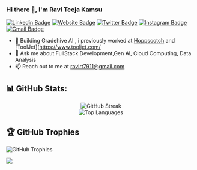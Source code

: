 ### Hi there 👋, I'm Ravi Teeja Kamsu

[![Linkedin Badge](https://img.shields.io/badge/-Kamsu_Ravi_Teeja-blue?style=flat&logo=Linkedin&logoColor=white&link=https://www.linkedin.com/in/kamsu-ravi-teeja/)](https://www.linkedin.com/in/kamsu-ravi-teeja/)
[![Website Badge](https://img.shields.io/badge/-Ravi||Portfolio-47CCCC?style=flat&logo=Google-Chrome&logoColor=white&link=https://relaxed-chimera-c417cc.netlify.app/)](https://relaxed-chimera-c417cc.netlify.app/)
[![Twitter Badge](https://img.shields.io/badge/-@ravirt7911-1ca0f1?style=flat&labelColor=1ca0f1&logo=twitter&logoColor=white&link=https://twitter.com/ravirt7911)](https://twitter.com/ravirt7911)
[![Instagram Badge](https://img.shields.io/badge/-@ravi__7__-purple?style=flat&logo=instagram&logoColor=white&link=https://instagram.com/ravi__7__/)](https://instagram.com/ravi__7__)
[![Gmail Badge](https://img.shields.io/badge/-ravirt7911-c14438?style=flat&logo=Gmail&logoColor=white&link=mailto:ravirt7911@gmail.com)](mailto:ravirt7911@gmail.com)

- 🔭 Building Gradehive AI , i previously worked at [Hoppscotch](https://hoppscotch.com/) and [ToolJet](https://www.tooljet.com/
- 💬 Ask me about FullStack Development,Gen AI, Cloud Computing, Data Analysis
- 📫 Reach out to me at ravirt7911@gmail.com
## 📊 GitHub Stats:
<div align="center">
  
  ![GitHub Streak](https://github-readme-streak-stats.herokuapp.com/?user=ravirt7911&theme=dark&hide_border=true)<br/>
  ![Top Languages](https://github-readme-stats.vercel.app/api/top-langs/?username=ravirt7911&theme=dark&hide_border=true&include_all_commits=false&count_private=false&layout=compact)<br/>
</div>

## 🏆 GitHub Trophies
![GitHub Trophies](https://github-profile-trophy.vercel.app/?username=ravirt7911&theme=dark_dimmed&no-frame=false&no-bg=true&margin-w=4)

[![](https://visitcount.itsvg.in/api?id=ravirt7911&icon=3&color=11)](https://visitcount.itsvg.in)




